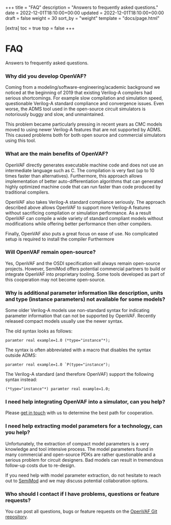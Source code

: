 +++
title = "FAQ"
description = "Answers to frequently asked questions."
date = 2022-12-01T18:10:00+00:00
updated = 2022-12-01T18:10:00+00:00
draft = false
weight = 30
sort_by = "weight"
template = "docs/page.html"

[extra]
toc = true
top = false
+++
# FAQ

Answers to frequently asked questions.

### Why did you develop OpenVAF?

Coming from a modeling/software-engineering/academic background we noticed at the beginning of 2019 that 
existing Verilog-A compilers had serious shortcomings.
For example slow compilation and simulation speed, questionable Verilog-A standard compliance and convergence issues. 
Even worse, the ADMS tool used in the open-source circuit simulators is notoriously buggy and slow, 
and unmaintained.

This problem became particularly pressing in recent years as CMC models moved to using newer Verilog-A features
that are not supported by ADMS.
This caused problems both for both open source and commercial simulators using this tool.

### What are the main benefits of OpenVAF?

OpenVAF directly generates executable machine code and does not use an intermediate language such as C.
The compilation is very fast (up to 10 times faster than alternatives).
Furthermore, this approach allows implementation of better auto-differentiation algorithms
that can generated highly optimized machine code that can run faster than code produced by traditional compilers.

OpenVAF also takes Verilog-A standard compliance seriously.
The approach described above allows OpenVAF to support more Verilog-A features without
sacrificing compilation or simulation performance.
As a result OpenVAF can compile a wide variety of standard compliant models
without modifications while offering better performance then other compilers.

Finally, OpenVAF also puts a great focus on ease of use.
No complicated setup is required to install the compiler
Furthermore 

<!-- If you have problems or questions youc [SemiMod GmbH](https://semimod.de/) 
can directly be contacted, or you can get in touch using the [Git repo](https://github.com/pascalkuthe/OpenVAF). -->

<!--### What are potential future applications?

The open-source silicon movement led by Google will very likely make use of OpenVAF sooner or later, since many models 
used in commercial PDKs cannot be run with the existing Ngspice/Xyce simulators. We hope that the Xyce team will 
integrate our OSDI interface.

We also hope that the modeling community will notice the benefits of using OpenVAF in the coming years and OpenVAF might make it 
into one of the commercial tools. We are available as support for potential cooperation partners. 

We believe that more and more data-driven or hybrid analytical/data driven models will be employed in the semiconductor industry.
This may necessitate the integration of new features to OpenVAF or extending the Verilog-A standard that has not been 
developed further for over a decade.


 ### Why did you license OpenVAF under GPL?

The choice for open-source was clear, since we needed the tool for our own sake and wanted people to 
also benefit. 
Sharing brings nothing but advantages to everyone. 
It enables to locate bugs, improve the tools, but also shows the commercial EDA vendors what is technically possible. -->

### Will OpenVAF remain open-source?

Yes, OpenVAF and the OSDI specification will always remain open-source projects. 
However, SemiMod offers potential commercial partners to build or integrate OpenVAF into proprietary tooling. 
Some tools developed as part of this cooperation may not become open-source.

### Why is additional parameter information like description, units and type (instance parameters) not available for some models?

Some older Verilog-A models use non-standard syntax for indicating parameter information
that can not be supported by OpenVAF.
Recently released compact models usually use the newer syntax.

The old syntax looks as follows:

```
paramter real example=1.0 (*type="instance"*);
```

The syntax is often abbreviated with a macro that disables the syntax outside ADMS:

```
paramter real example=1.0 `P(type="instance");
```

The Verilog-A standard (and therefore OpenVAF) support the following syntax instead:

```
(*type="instance"*) paramter real example=1.0;
```


### I need help integrating OpenVAF into a simulator, can you help?

Please [get in touch](https://semimod.de/contact/) with us to determine the best path for cooperation. 

### I need help extracting model parameters for a technology, can you help?

Unfortunately, the extraction of compact model parameters is a very knowledge and tool intensive process. 
The model parameters found in many commercial and open-source PDKs are rather questionable and a serious problem 
for circuit designers. 
Bad models can result in tremendous follow-up costs due to re-design.

If you need help with model parameter extraction, do not hesitate to reach out to [SemiMod](https://semimod.de/) and 
we may discuss potential collaboration options.

### Who should I contact if I have problems, questions or feature requests?

You can post all questions, bugs or feature requests on the [OpenVAF Git repository](https://github.com/pascalkuthe/OpenVAF).